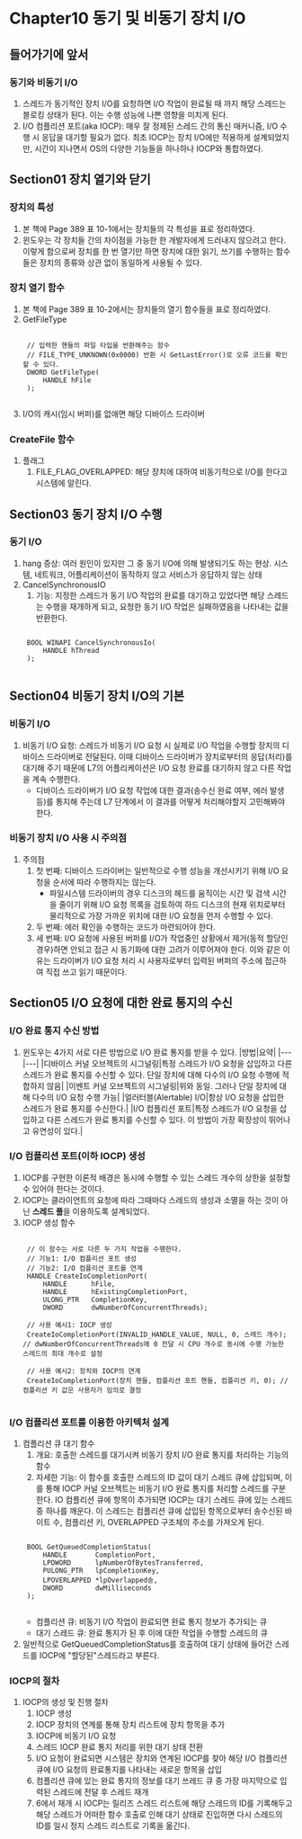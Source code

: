 # Chapter10 동기 및 비동기 장치 I/O
## 들어가기에 앞서
### 동기와 비동기 I/O
1. 스레드가 동기적인 장치 I/O를 요청하면 I/O 작업이 완료될 때 까지 해당 스레드는 블로킹 상태가 된다. 이는 수행 성능에 나쁜 영향을 미치게 된다.
2. I/O 컴플리션 포트(aka IOCP): 매우 잘 정제된 스레드 간의 통신 매커니즘, I/O 수행 시 응답을 대기할 필요가 없다. 최초 IOCP는 장치 I/O에만 적용하게 설계되었지만, 시간이 지나면서 OS의 다양한 기능들을 하나하나 IOCP와 통합하였다.

## Section01 장치 열기와 닫기
### 장치의 특성
1. 본 책에 Page 389 표 10-1에서는 장치들의 각 특성을 표로 정리하였다.
2. 윈도우는 각 장치들 간의 차이점을 가능한 한 개발자에게 드러내지 않으려고 한다. 이렇게 함으로써 장치를 한 번 열기만 하면 장치에 대한 읽기, 쓰기를 수행하는 함수들은 장치의 종류와 상관 없이 동일하게 사용될 수 있다.

### 장치 열기 함수
1. 본 책에 Page 389 표 10-2에서는 장치들의 열기 함수들을 표로 정리하였다.
2. GetFileType
    <pre><code>
    // 입력한 핸들의 파일 타입을 반환해주는 함수                       
    // FILE_TYPE_UNKNOWN(0x0000) 반환 시 GetLastError()로 오류 코드를 확인할 수 있다.
    DWORD GetFileType(
        HANDLE hFile
    );
    </code></pre>
3. I/O의 캐시(임시 버퍼)를 없애면 해당 디바이스 드라이버

### CreateFile 함수
1. 플래그
    1) FILE_FLAG_OVERLAPPED: 해당 장치에 대하여 비동기적으로 I/O를 한다고 시스템에 알린다.

## Section03 동기 장치 I/O 수행
### 동기 I/O
1. hang 증상: 여러 원인이 있지만 그 중 동기 I/O에 의해 발생되기도 하는 현상. 시스템, 네트워크, 어플리케이션이 동작하지 않고 서비스가 응답하지 않는 상태
2. CancelSynchronousIO
    1) 기능: 지정한 스레드가 동기 I/O 작업의 완료를 대기하고 있었다면 해당 스레드는 수행을 재개하게 되고, 요청한 동기 I/O 작업은 실패하였음을 나타내는 값을 반환한다.
    <pre><code>
    BOOL WINAPI CancelSynchronousIo(
        HANDLE hThread
    );
    </code></pre>

## Section04 비동기 장치 I/O의 기본
### 비동기 I/O
1. 비동기 I/O 요청: 스레드가 비동기 I/O 요청 시 실제로 I/O 작업을 수행할 장치의 디바이스 드라이버로 전달된다. 이때 디바이스 드라이버가 장치로부터의 응답(처리)를 대기해 주기 때문에 L7의 어플리케이션은 I/O 요청 완료를 대기하지 않고 다른 작업을 계속 수행한다.
    * 디바이스 드라이버가 I/O 요청 작업에 대한 결과(송수신 완료 여부, 에러 발생 등)를 통지해 주는데 L7 단계에서 이 결과를 어떻게 처리해야할지 고민해봐야 한다.

### 비동기 장치 I/O 사용 시 주의점
1. 주의점
    1) 첫 번째: 디바이스 드라이버는 일반적으로 수행 성능을 개선시키기 위해 I/O 요청을 순서에 따라 수행하지는 않는다.
        * 파일시스템 드라이버의 경우 디스크의 헤드를 움직이는 시간 및 검색 시간을 줄이기 위해 I/O 요청 목록을 검토하여 하드 디스크의 현재 위치로부터 물리적으로 가장 가까운 위치에 대한 I/O 요청을 먼저 수행할 수 있다.
    2) 두 번째: 에러 확인을 수행하는 코드가 마련되어야 한다.
    3) 세 번째: I/O 요청에 사용된 버퍼를 I/O가 작업중인 상황에서 제거(동적 할당인 경우)하면 안되고 접근 시 동기화에 대한 고려가 이루어져야 한다. 이와 같은 이유는 드라이버가 I/O 요청 처리 시 사용자로부터 입력된 버퍼의 주소에 접근하여 직접 쓰고 읽기 때문이다.

## Section05 I/O 요청에 대한 완료 통지의 수신
### I/O 완료 통지 수신 방법
1. 윈도우는 4가지 서로 다른 방법으로 I/O 완료 통지를 받을 수 있다.
    |방법|요약|
    |---|---|
    |디바이스 커널 오브젝트의 시그널링|특정 스레드가 I/O 요청을 삽입하고 다른 스레드가 완료 통지를 수신할 수 있다. 단일 장치에 대해 다수의 I/O 요청 수행에 적합하지 않음|
    |이벤트 커널 오브젝트의 시그널링|위와 동일. 그러나 단일 장치에 대해 다수의 I/O 요청 수행 가능|
    |얼러터블(Alertable) I/O|항상 I/O 요청을 삽입한 스레드가 완료 통지를 수신한다.|
    |I/O 컴플리션 포트|특정 스레드가 I/O 요청을 삽입하고 다른 스레드가 완료 통지를 수신할 수 있다. 이 방법이 가장 확장성이 뛰어나고 유연성이 있다.|

### I/O 컴플리션 포트(이하 IOCP) 생성
1. IOCP를 구현한 이론적 배경은 동시에 수행할 수 있는 스레드 개수의 상한을 설정할 수 있어야 한다는 것이다.
2. IOCP는 클라이언트의 요청에 따라 그때마다 스레드의 생성과 소멸을 하는 것이 아닌 **스레드 풀**을 이용하도록 설계되었다.
3. IOCP 생성 함수
    <pre><code>
    // 이 함수는 서로 다른 두 가지 작업을 수행한다.
    // 기능1: I/O 컴플리션 포트 생성
    // 기능2: I/O 컴플리션 포트를 연계
    HANDLE CreateIoCompletionPort(
        HANDLE      hFile,
        HANDLE      hExistingCompletionPort,
        ULONG_PTR   CompletionKey,
        DWORD       dwNumberOfConcurrentThreads);
        
    // 사용 예시1: IOCP 생성
    CreateIoCompletionPort(INVALID_HANDLE_VALUE, NULL, 0, 스레드 개수); // dwNumberOfConcurrentThreads에 0 전달 시 CPU 개수로 동시에 수행 가능한 스레드의 최대 개수로 설정
    
    // 사용 예시2: 장치와 IOCP의 연계
    CreateIoCompletionPort(장치 핸들, 컴플리션 포트 핸들, 컴플리션 키, 0); // 컴플리션 키 값은 사용자가 임의로 결정    
    </code></pre>

### I/O 컴플리션 포트를 이용한 아키텍처 설계
1. 컴플리션 큐 대기 함수
    1) 개요: 호출한 스레드를 대기시켜 비동기 장치 I/O 완료 통지를 처리하는 기능의 함수
    2) 자세한 기능: 이 함수를 호출한 스레드의 ID 값이 대기 스레드 큐에 삽입되며, 이를 통해 IOCP 커널 오브젝트는 비동기 I/O 완료 통지를 처리할 스레드를 구분한다. IO 컴플리션 큐에 항목이 추가되면 IOCP는 대기 스레드 큐에 있는 스레드 중 하나를 깨운다. 이 스레드는 컴플리션 큐에 삽입된 항목으로부터 송수신된 바이트 수, 컴플리션 키, OVERLAPPED 구조체의 주소를 가져오게 된다.
    <pre><code> 
    BOOL GetQueuedCompletionStatus(
        HANDLE       CompletionPort,
        LPDWORD      lpNumberOfBytesTransferred,
        PULONG_PTR   lpCompletionKey,
        LPOVERLAPPED *lpOverlapped송,
        DWORD        dwMilliseconds
    );
    </code></pre>
    * 컴플리션 큐: 비동기 I/O 작업이 완료되면 완료 통지 정보가 추가되는 큐
    * 대기 스레드 큐: 완료 통지가 된 후 이에 대한 작업을 수행할 스레드의 큐
2. 일반적으로 GetQueuedCompletionStatus를 호출하여 대기 상태에 들어간 스레드를 IOCP에 "할당된"스레드라고 부른다.

### IOCP의 절차
1. IOCP의 생성 및 진행 절차
    1) IOCP 생성
    2) IOCP 장치의 연계를 통해 장치 리스트에 장치 항목을 추가
    3) IOCP에 비동기 I/O 요청
    4) 스레드 IOCP 완료 통지 처리를 위한 대기 상태 전환
    5) I/O 요청이 완료되면 시스템은 장치와 연계된 IOCP를 찾아 해당 I/O 컴플리션 큐에 I/O 요청의 완료통지를 나타내는 새로운 항목을 삽입
    6) 컴플리션 큐에 있는 완료 통지의 정보를 대기 쓰레드 큐 중 가장 마지막으로 입력된 스레드에 전달 후 스레드 재개
    7) 6에서 재개 시 IOCP는 릴리즈 스레드 리스트에 해당 스레드의 ID를 기록해두고 해당 스레드가 어떠한 함수 호출로 인해 대기 상태로 진입하면 다시 스레드의 ID를 일시 정지 스레드 리스트로 기록을 옮긴다.
